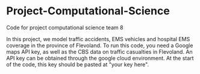 # Project-Computational-Science
Code for project computational science team 8

In this project, we model traffic accidents, EMS vehicles and hospital EMS coverage in the province of Flevoland.
To run this code, you need a Google maps API key, as well as the CBS data on traffic casualties in Flevoland.
An API key can be obtained through the google cloud environment. At the start of the code, this key should be
pasted at "your key here".
